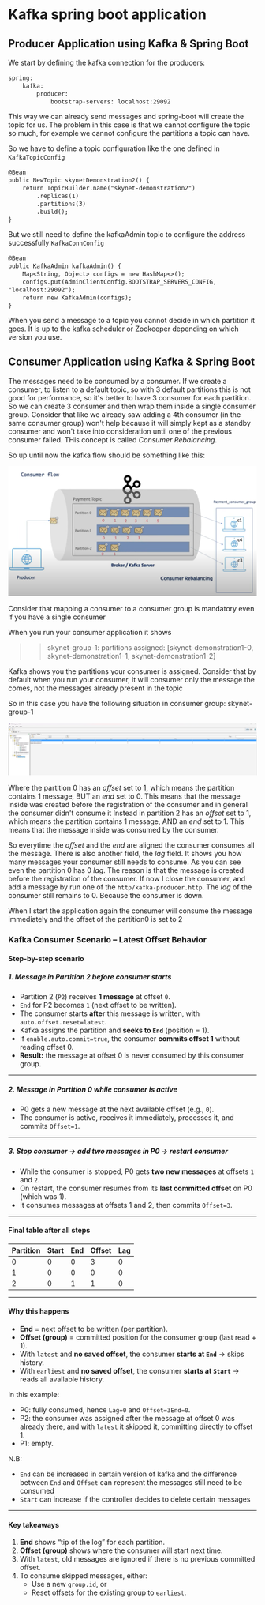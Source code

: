 # Kafka spring boot application

## Producer Application using Kafka & Spring Boot

We start by defining the kafka connection for the producers:

    spring:
        kafka:
            producer:
                bootstrap-servers: localhost:29092

This way we can already send messages and spring-boot will create the 
topic for us. The problem in this case is that we cannot configure the topic 
so much, for example we cannot configure the partitions a topic can have.

So we have to define a topic configuration like the one defined in `KafkaTopicConfig`

    @Bean
    public NewTopic skynetDemonstration2() {
        return TopicBuilder.name("skynet-demonstration2")
            .replicas(1)
            .partitions(3)
            .build();
    }

But we still need to define the kafkaAdmin topic to configure the address successfully `KafkaConnConfig`

    @Bean
    public KafkaAdmin kafkaAdmin() {
        Map<String, Object> configs = new HashMap<>();
        configs.put(AdminClientConfig.BOOTSTRAP_SERVERS_CONFIG, "localhost:29092");
        return new KafkaAdmin(configs);
    }

When you send a message to a topic you cannot decide in which partition it goes. It is up to the kafka scheduler or Zookeeper
depending on which version you use.


## Consumer Application using Kafka & Spring Boot

The messages need to be consumed by a consumer. If we create a consumer, to listen to a default topic, so with 3 default partitions
this is not good for performance, so it's better to have 3 consumer for each partition. So we can create 3 consumer and then wrap them inside
a single consumer group. Consider that like we already saw adding a 4th consumer (in the same consumer group) won't help because it will simply
kept as a standby consumer and won't take into consideration until one of the previous consumer failed. THis concept is called *Consumer Rebalancing*.

So up until now the kafka flow should be something like this:

![img.png](./images/kafka_spring_boot_application/consumer_flow.png)

Consider that mapping a consumer to a consumer group is mandatory even if you have a single consumer

When you run your consumer application it shows
>> skynet-group-1: partitions assigned: [skynet-demonstration1-0, skynet-demonstration1-1, skynet-demonstration1-2]

Kafka shows you the partitions your consumer is assigned.
Consider that by default when you run your consumer, it will consumer only the message the comes, not the messages already present in the topic

So in this case you have the following situation in consumer group: skynet-group-1

![img.png](./images/kafka_spring_boot_application/consumer_partitions_offset.png)

Where the partition 0 has an *offset* set to 1, which means the partition contains 1 message, BUT an *end* set to 0. This means that the message inside was created before the registration of the consumer and in general the consumer didn't consume it
Instead in partition 2 has an *offset* set to 1, which means the partition contains 1 message, AND an *end* set to 1. This means that the message inside was consumed by the consumer.

So everytime the *offset* and the *end* are aligned the consumer consumes all the message. 
There is also another field, the *lag* field. It shows you how many messages your consumer still needs to consume. As you can see even the partition 0 has 0 *lag*. The reason is that the message is created before the registration of the consumer.
If now I close the consumer, and add a message by run one of the `http/kafka-producer.http`. The *lag* of the consumer still remains to 0. Because the consumer is down.

When I start the application again the consumer will consume the message immediately
and the offset of the partition0 is set to 2

### Kafka Consumer Scenario – Latest Offset Behavior

#### Step-by-step scenario

##### 1. Message in Partition 2 before consumer starts
- Partition 2 (`P2`) receives **1 message** at offset `0`.
- `End` for P2 becomes `1` (next offset to be written).
- The consumer starts **after** this message is written, with `auto.offset.reset=latest`.
- Kafka assigns the partition and **seeks to `End`** (position = 1).
- If `enable.auto.commit=true`, the consumer **commits offset 1** without reading offset 0.
- **Result:** the message at offset 0 is never consumed by this consumer group.

---

##### 2. Message in Partition 0 while consumer is active
- P0 gets a new message at the next available offset (e.g., `0`).
- The consumer is active, receives it immediately, processes it, and commits `Offset=1`.

---

##### 3. Stop consumer → add two messages in P0 → restart consumer
- While the consumer is stopped, P0 gets **two new messages** at offsets `1` and `2`.
- On restart, the consumer resumes from its **last committed offset** on P0 (which was 1).
- It consumes messages at offsets 1 and 2, then commits `Offset=3`.

---

#### Final table after all steps

| Partition | Start | End | Offset | Lag |
|-----------|-------|-----|--------|-----|
| 0         | 0     | 0   | 3      | 0   |
| 1         | 0     | 0   | 0      | 0   |
| 2         | 0     | 1   | 1      | 0   |

---

#### Why this happens

- **End** = next offset to be written (per partition).
- **Offset (group)** = committed position for the consumer group (last read + 1).
- With `latest` and **no saved offset**, the consumer **starts at `End`** → skips history.
- With `earliest` and **no saved offset**, the consumer **starts at `Start`** → reads all available history.

In this example:
- P0: fully consumed, hence `Lag=0` and `Offset=3End=0`.
- P2: the consumer was assigned after the message at offset 0 was already there, and with `latest` it skipped it, committing directly to offset 1.
- P1: empty.

N.B:
- `End` can be increased in certain version of kafka and the difference between `End` and `Offset` can represent the messages still need to be consumed
- `Start` can increase if the controller decides to delete certain messages

---

#### Key takeaways
1. **End** shows “tip of the log” for each partition.
2. **Offset (group)** shows where the consumer will start next time.
3. With `latest`, old messages are ignored if there is no previous committed offset.
4. To consume skipped messages, either:
    - Use a new `group.id`, or
    - Reset offsets for the existing group to `earliest`.